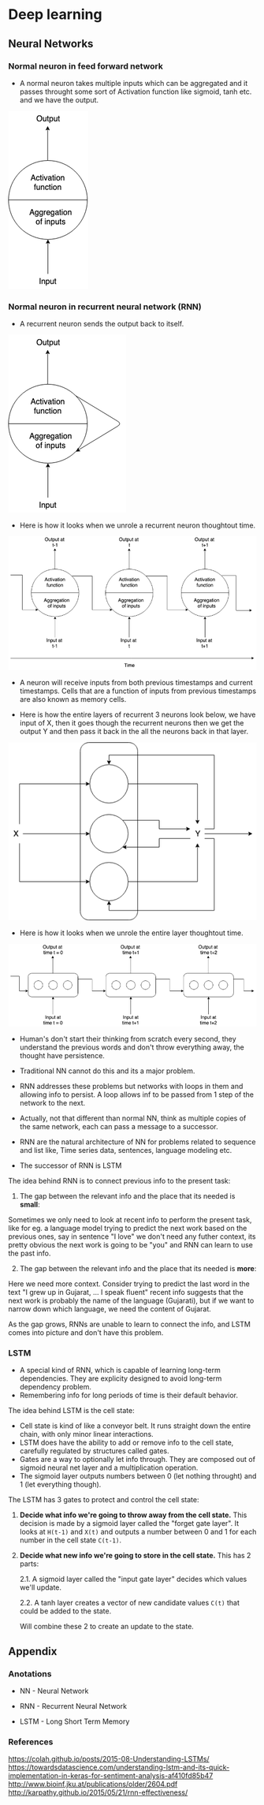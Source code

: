 # Deep learning

## Neural Networks

### Normal neuron in feed forward network

* A normal neuron takes multiple inputs which can be aggregated and it passes throught some sort of Activation function like sigmoid, tanh etc. and we have the output.

<img src="normal_neuron_in_feed_forward_network.png" alt="Normal neuron in feed forward network" />

### Normal neuron in recurrent neural network (RNN)

* A recurrent neuron sends the output back to itself.

<img src="normal_neuron_in_recurrent_neural_network.png" alt="Normal neuron in recurrent neural network" />

* Here is how it looks when we unrole a recurrent neuron thoughtout time.

<img src="multiple_neural_in_recurrent_neural_network.png" alt="Multiple neurons in recurrent neural network" />

* A neuron will receive inputs from both previous timestamps and current timestamps. Cells that are a function of inputs from previous timestamps are also known as memory cells.

* Here is how the entire layers of recurrent 3 neurons look below, we have input of X, then it goes though the recurrent neurons then we get the output Y and then pass it back in the all the neurons back in that layer.

<img src="one_rnn_layer_with_3_neurons.png" alt="one rnn layer with 3 neurons" />

* Here is how it looks when we unrole the entire layer thoughtout time.

<img src="multiple_rnn_layers_with_3_neuron_in_each_layer.png" alt="Multiple layers in recurrent neural network" />

* Human's don't start their thinking from scratch every second, they understand the previous words and don't throw everything away, the thought have persistence.

* Traditional NN cannot do this and its a major problem.

* RNN addresses these problems but networks with loops in them and allowing info to persist. A loop allows inf to be passed from 1 step of the network to the next.

* Actually, not that different than normal NN, think as multiple copies of the same network, each can pass a message to a successor.

* RNN are the natural architecture of NN for problems related to sequence and list like, Time series data, sentences, language modeling etc.

* The successor of RNN is LSTM

The idea behind RNN is to connect previous info to the present task:

1. The gap between the relevant info and the place that its needed is **small**:

Sometimes we only need to look at recent info to perform the present task, like for eg. a language model trying to predict the next work based on the previous ones, say in sentence "I love" we don't need any futher context, its pretty obvious the next work is going to be "you" and RNN can learn to use the past info.

2. The gap between the relevant info and the place that its needed is **more**:

Here we need more context. Consider trying to predict the last word in the text "I grew up in Gujarat, ... I speak fluent" recent info suggests that the next work is probably the name of the language (Gujarati), but if we want to narrow down which language, we need the content of Gujarat.

As the gap grows, RNNs are unable to learn to connect the info, and LSTM comes into picture and don't have this problem.

### LSTM

* A special kind of RNN, which is capable of learning long-term dependencies. They are explicity designed to avoid long-term dependency problem.
* Remembering info for long periods of time is their default behavior.

The idea behind LSTM is the cell state:

* Cell state is kind of like a conveyor belt. It runs straight down the entire chain, with only minor linear interactions.
* LSTM does have the ability to add or remove info to the cell state, carefully regulated by structures called gates.
* Gates are a way to optionally let info through. They are composed out of sigmoid neural net layer and a multiplication operation.
* The sigmoid layer outputs numbers between 0 (let nothing throught) and 1 (let everything though).

The LSTM has 3 gates to protect and control the cell state:

1. **Decide what info we're going to throw away from the cell state.** This decision is made by a sigmoid layer called the "forget gate layer". It looks at `H(t-1)` and `X(t)` and outputs a number between 0 and 1 for each number in the cell state `C(t-1)`.

2. **Decide what new info we're going to store in the cell state.** This has 2 parts:

    2.1. A sigmoid layer called the "input gate layer" decides which values we'll update.
    
    2.2. A tanh layer creates a vector of new candidate values `C(t)` that could be added to the state.
    
   Will combine these 2 to create an update to the state.


## Appendix

### Anotations

* NN - Neural Network

* RNN - Recurrent Neural Network

* LSTM - Long Short Term Memory

### References

https://colah.github.io/posts/2015-08-Understanding-LSTMs/
https://towardsdatascience.com/understanding-lstm-and-its-quick-implementation-in-keras-for-sentiment-analysis-af410fd85b47
http://www.bioinf.jku.at/publications/older/2604.pdf
http://karpathy.github.io/2015/05/21/rnn-effectiveness/

